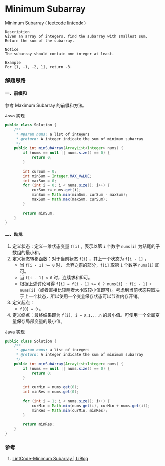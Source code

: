 # Minimum Subarray

 Minimum Subarray ( [leetcode]()  [lintcode](http://www.lintcode.com/en/problem/minimum-subarray/) )

```
Description
Given an array of integers, find the subarray with smallest sum.
Return the sum of the subarray.

Notice
The subarray should contain one integer at least.

Example
For [1, -1, -2, 1], return -3.
```

### 解题思路

#### 一、前缀和

参考 Maximum Subarray 的前缀和方法。

Java 实现

```java
public class Solution {
    /**
     * @param nums: a list of integers
     * @return: A integer indicate the sum of minimum subarray
     */
    public int minSubArray(ArrayList<Integer> nums) {
        if (nums == null || nums.size() == 0) {
            return 0;
        }
        
        int curSum = 0;
        int minSum = Integer.MAX_VALUE;
        int maxSum = 0;
        for (int i = 0; i < nums.size(); i++) {
            curSum += nums.get(i);
            minSum = Math.min(minSum, curSum - maxSum);
            maxSum = Math.max(maxSum, curSum);
        }
        
        return minSum;
    }
}
```



#### 二、动规

1. 定义状态：定义一维状态变量 `f[i]` ，表示以第 `i` 个数字 `nums[i]` 为结尾的子数组的最小和。
2. 定义状态转移函数：对于当前状态 `f[i]` ，其上一个状态为 `f[i - 1]` ，
   - 当 `f[i - 1] >= 0` 时， 舍弃之前的部分，`f[i]` 取第 `i` 个数字 `nums[i]` 即可。
   - 当 `f[i - 1] < 0` 时，连续求和即可。
   - 根据上述讨论可得 `f[i] = f[i - 1] >= 0 ? nums[i] : f[i - 1] + nums[i]`（或者直接比较两者大小取较小值即可）。考虑到当前状态只取决于上一个状态，所以使用一个变量保存状态可以节省内存开销。
3. 定义起点：
   - `f[0] = 0` 。
4. 定义终点：最终结果即为 `f[i], i = 0,1,...n` 的最小值。可使用一个全局变量保存局部变量的最小值。

Java 实现

```java
public class Solution {
    /**
     * @param nums: a list of integers
     * @return: A integer indicate the sum of minimum subarray
     */
    public int minSubArray(ArrayList<Integer> nums) {
        if (nums == null || nums.size() == 0) {
            return 0;
        }
        
        int curMin = nums.get(0);
        int minRes = nums.get(0);
        
        for (int i = 1; i < nums.size(); i++) {
            curMin = Math.min(nums.get(i), curMin + nums.get(i));
            minRes = Math.min(curMin, minRes);
        }
        
        return minRes;
    }
}
```



### 参考

1. [LintCode-Minimum Subarray | LiBlog](http://www.cnblogs.com/lishiblog/p/4196837.html)